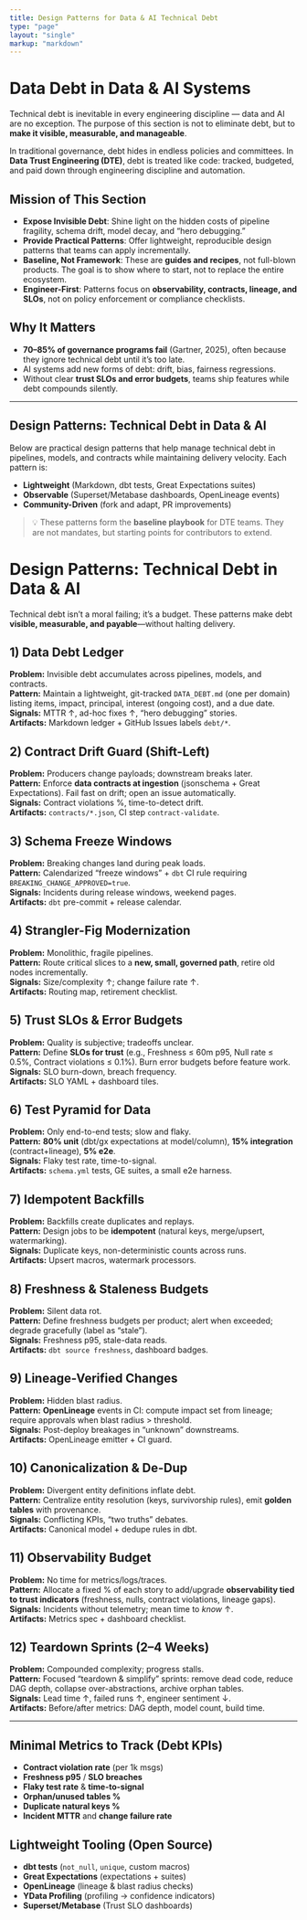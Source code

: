 ```yaml
---
title: Design Patterns for Data & AI Technical Debt
type: "page"
layout: "single"
markup: "markdown"
---
```


# Data Debt in Data & AI Systems

Technical debt is inevitable in every engineering discipline — data and AI are no exception. The purpose of this section is not to eliminate debt, but to **make it visible, measurable, and manageable**. 

In traditional governance, debt hides in endless policies and committees. In **Data Trust Engineering (DTE)**, debt is treated like code: tracked, budgeted, and paid down through engineering discipline and automation.

## Mission of This Section

- **Expose Invisible Debt**: Shine light on the hidden costs of pipeline fragility, schema drift, model decay, and “hero debugging.”  
- **Provide Practical Patterns**: Offer lightweight, reproducible design patterns that teams can apply incrementally.  
- **Baseline, Not Framework**: These are **guides and recipes**, not full-blown products. The goal is to show where to start, not to replace the entire ecosystem.  
- **Engineer-First**: Patterns focus on **observability, contracts, lineage, and SLOs**, not on policy enforcement or compliance checklists.  

## Why It Matters

- **70–85% of governance programs fail** (Gartner, 2025), often because they ignore technical debt until it’s too late.  
- AI systems add new forms of debt: drift, bias, fairness regressions.  
- Without clear **trust SLOs and error budgets**, teams ship features while debt compounds silently.  

---

## Design Patterns: Technical Debt in Data & AI

Below are practical design patterns that help manage technical debt in pipelines, models, and contracts while maintaining delivery velocity. Each pattern is:  
- **Lightweight** (Markdown, dbt tests, Great Expectations suites)  
- **Observable** (Superset/Metabase dashboards, OpenLineage events)  
- **Community-Driven** (fork and adapt, PR improvements)  

> 💡 These patterns form the **baseline playbook** for DTE teams. They are not mandates, but starting points for contributors to extend.


# Design Patterns: Technical Debt in Data & AI

Technical debt isn’t a moral failing; it’s a budget. These patterns make debt **visible, measurable, and payable**—without halting delivery.

## 1) Data Debt Ledger
**Problem:** Invisible debt accumulates across pipelines, models, and contracts.  
**Pattern:** Maintain a lightweight, git-tracked `DATA_DEBT.md` (one per domain) listing items, impact, principal, interest (ongoing cost), and a due date.  
**Signals:** MTTR ↑, ad-hoc fixes ↑, “hero debugging” stories.  
**Artifacts:** Markdown ledger + GitHub Issues labels `debt/*`.

## 2) Contract Drift Guard (Shift-Left)
**Problem:** Producers change payloads; downstream breaks later.  
**Pattern:** Enforce **data contracts at ingestion** (jsonschema + Great Expectations). Fail fast on drift; open an issue automatically.  
**Signals:** Contract violations %, time-to-detect drift.  
**Artifacts:** `contracts/*.json`, CI step `contract-validate`.

## 3) Schema Freeze Windows
**Problem:** Breaking changes land during peak loads.  
**Pattern:** Calendarized “freeze windows” + `dbt` CI rule requiring `BREAKING_CHANGE_APPROVED=true`.  
**Signals:** Incidents during release windows, weekend pages.  
**Artifacts:** `dbt` pre-commit + release calendar.

## 4) Strangler-Fig Modernization
**Problem:** Monolithic, fragile pipelines.  
**Pattern:** Route critical slices to a **new, small, governed path**, retire old nodes incrementally.  
**Signals:** Size/complexity ↑; change failure rate ↑.  
**Artifacts:** Routing map, retirement checklist.

## 5) Trust SLOs & Error Budgets
**Problem:** Quality is subjective; tradeoffs unclear.  
**Pattern:** Define **SLOs for trust** (e.g., Freshness ≤ 60m p95, Null rate ≤ 0.5%, Contract violations ≤ 0.1%). Burn error budgets before feature work.  
**Signals:** SLO burn-down, breach frequency.  
**Artifacts:** SLO YAML + dashboard tiles.

## 6) Test Pyramid for Data
**Problem:** Only end-to-end tests; slow and flaky.  
**Pattern:** **80% unit** (dbt/gx expectations at model/column), **15% integration** (contract+lineage), **5% e2e**.  
**Signals:** Flaky test rate, time-to-signal.  
**Artifacts:** `schema.yml` tests, GE suites, a small e2e harness.

## 7) Idempotent Backfills
**Problem:** Backfills create duplicates and replays.  
**Pattern:** Design jobs to be **idempotent** (natural keys, merge/upsert, watermarking).  
**Signals:** Duplicate keys, non-deterministic counts across runs.  
**Artifacts:** Upsert macros, watermark processors.

## 8) Freshness & Staleness Budgets
**Problem:** Silent data rot.  
**Pattern:** Define freshness budgets per product; alert when exceeded; degrade gracefully (label as “stale”).  
**Signals:** Freshness p95, stale-data reads.  
**Artifacts:** `dbt source freshness`, dashboard badges.

## 9) Lineage-Verified Changes
**Problem:** Hidden blast radius.  
**Pattern:** **OpenLineage** events in CI: compute impact set from lineage; require approvals when blast radius > threshold.  
**Signals:** Post-deploy breakages in “unknown” downstreams.  
**Artifacts:** OpenLineage emitter + CI guard.

## 10) Canonicalization & De-Dup
**Problem:** Divergent entity definitions inflate debt.  
**Pattern:** Centralize entity resolution (keys, survivorship rules), emit **golden tables** with provenance.  
**Signals:** Conflicting KPIs, “two truths” debates.  
**Artifacts:** Canonical model + dedupe rules in dbt.

## 11) Observability Budget
**Problem:** No time for metrics/logs/traces.  
**Pattern:** Allocate a fixed % of each story to add/upgrade **observability tied to trust indicators** (freshness, nulls, contract violations, lineage gaps).  
**Signals:** Incidents without telemetry; mean time to *know* ↑.  
**Artifacts:** Metrics spec + dashboard checklist.

## 12) Teardown Sprints (2–4 Weeks)
**Problem:** Compounded complexity; progress stalls.  
**Pattern:** Focused “teardown & simplify” sprints: remove dead code, reduce DAG depth, collapse over-abstractions, archive orphan tables.  
**Signals:** Lead time ↑, failed runs ↑, engineer sentiment ↓.  
**Artifacts:** Before/after metrics: DAG depth, model count, build time.

---

## Minimal Metrics to Track (Debt KPIs)
- **Contract violation rate** (per 1k msgs)  
- **Freshness p95** / **SLO breaches**  
- **Flaky test rate** & **time-to-signal**  
- **Orphan/unused tables %**  
- **Duplicate natural keys %**  
- **Incident MTTR** and **change failure rate**  

## Lightweight Tooling (Open Source)
- **dbt tests** (`not_null`, `unique`, custom macros)  
- **Great Expectations** (expectations + suites)  
- **OpenLineage** (lineage & blast radius checks)  
- **YData Profiling** (profiling → confidence indicators)  
- **Superset/Metabase** (Trust SLO dashboards)  
